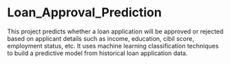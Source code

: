 # Loan_Approval_Prediction
This project predicts whether a loan application will be approved or rejected based on applicant details such as income, education, cibil score, employment status, etc. It uses machine learning classification techniques to build a predictive model from historical loan application data.
